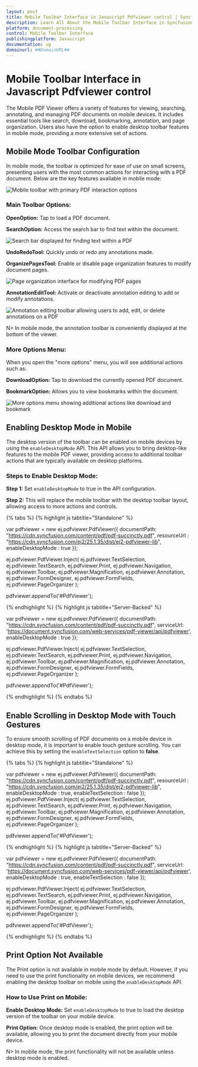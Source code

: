 ```yaml
---
layout: post
title: Mobile Toolbar Interface in Javascript Pdfviewer control | Syncfusion
description: Learn All About the Mobile Toolbar Interface in Syncfusion Javascript Pdfviewer control of Syncfusion Essential JS 2 and more.
platform: document-processing
control: Mobile Toolbar Interface
publishingplatform: Javascript
documentation: ug
domainurl: ##DomainURL##
---
```

# Mobile Toolbar Interface in Javascript Pdfviewer control

The Mobile PDF Viewer offers a variety of features for viewing, searching, annotating, and managing PDF documents on mobile devices. It includes essential tools like search, download, bookmarking, annotation, and page organization. Users also have the option to enable desktop toolbar features in mobile mode, providing a more extensive set of actions.

## Mobile Mode Toolbar Configuration
In mobile mode, the toolbar is optimized for ease of use on small screens, presenting users with the most common actions for interacting with a PDF document. Below are the key features available in mobile mode:

![Mobile toolbar with primary PDF interaction options](../images/mobileToolbar.png)

### Main Toolbar Options:

**OpenOption:** Tap to load a PDF document.

**SearchOption:** Access the search bar to find text within the document.

![Search bar displayed for finding text within a PDF](../images/searchOption.png)

**UndoRedoTool:** Quickly undo or redo any annotations made.

**OrganizePagesTool:** Enable or disable page organization features to modify document pages.

![Page organization interface for modifying PDF pages](../images/organizePages.png)

**AnnotationEditTool:** Activate or deactivate annotation editing to add or modify annotations.

![Annotation editing toolbar allowing users to add, edit, or delete annotations on a PDF](../images/editAnnotation.png)


N> In mobile mode, the annotation toolbar is conveniently displayed at the bottom of the viewer.

### More Options Menu:
When you open the "more options" menu, you will see additional actions such as:

**DownloadOption:** Tap to download the currently opened PDF document.

**BookmarkOption:** Allows you to view bookmarks within the document.

![More options menu showing additional actions like download and bookmark](../images/more-options.png)

## Enabling Desktop Mode in Mobile

The desktop version of the toolbar can be enabled on mobile devices by using the `enableDesktopMode` API. This API allows you to bring desktop-like features to the mobile PDF viewer, providing access to additional toolbar actions that are typically available on desktop platforms.

### Steps to Enable Desktop Mode:

**Step 1:** Set `enableDesktopMode` to true in the API configuration.

**Step 2:** This will replace the mobile toolbar with the desktop toolbar layout, allowing access to more actions and controls.

{% tabs %}
{% highlight js tabtitle="Standalone" %}

var pdfviewer = new ej.pdfviewer.PdfViewer({
    documentPath: "https://cdn.syncfusion.com/content/pdf/pdf-succinctly.pdf",
    resourceUrl : "https://cdn.syncfusion.com/ej2/25.1.35/dist/ej2-pdfviewer-lib",
    enableDesktopMode : true
});

ej.pdfviewer.PdfViewer.Inject(
    ej.pdfviewer.TextSelection, ej.pdfviewer.TextSearch, ej.pdfviewer.Print, ej.pdfviewer.Navigation,
    ej.pdfviewer.Toolbar, ej.pdfviewer.Magnification, ej.pdfviewer.Annotation, ej.pdfviewer.FormDesigner,
    ej.pdfviewer.FormFields, ej.pdfviewer.PageOrganizer
);

pdfviewer.appendTo('#PdfViewer');

{% endhighlight %}
{% highlight js tabtitle="Server-Backed" %}

var pdfviewer = new ej.pdfviewer.PdfViewer({
    documentPath: "https://cdn.syncfusion.com/content/pdf/pdf-succinctly.pdf",
    serviceUrl: 'https://document.syncfusion.com/web-services/pdf-viewer/api/pdfviewer',
    enableDesktopMode : true
});

ej.pdfviewer.PdfViewer.Inject(
    ej.pdfviewer.TextSelection, ej.pdfviewer.TextSearch, ej.pdfviewer.Print, ej.pdfviewer.Navigation,
    ej.pdfviewer.Toolbar, ej.pdfviewer.Magnification, ej.pdfviewer.Annotation, ej.pdfviewer.FormDesigner,
    ej.pdfviewer.FormFields, ej.pdfviewer.PageOrganizer
);

pdfviewer.appendTo('#PdfViewer');

{% endhighlight %}
{% endtabs %}

## Enable Scrolling in Desktop Mode with Touch Gestures

To ensure smooth scrolling of PDF documents on a mobile device in desktop mode, it is important to enable touch gesture scrolling. You can achieve this by setting the `enableTextSelection` option to **false**.

{% tabs %}
{% highlight js tabtitle="Standalone" %}

var pdfviewer = new ej.pdfviewer.PdfViewer({
    documentPath: "https://cdn.syncfusion.com/content/pdf/pdf-succinctly.pdf",
    resourceUrl : "https://cdn.syncfusion.com/ej2/25.1.35/dist/ej2-pdfviewer-lib",
    enableDesktopMode : true,
    enableTextSelection : false
});
ej.pdfviewer.PdfViewer.Inject(
    ej.pdfviewer.TextSelection, ej.pdfviewer.TextSearch, ej.pdfviewer.Print, ej.pdfviewer.Navigation,
    ej.pdfviewer.Toolbar, ej.pdfviewer.Magnification, ej.pdfviewer.Annotation, ej.pdfviewer.FormDesigner,
    ej.pdfviewer.FormFields, ej.pdfviewer.PageOrganizer
);

pdfviewer.appendTo('#PdfViewer');

{% endhighlight %}
{% highlight js tabtitle="Server-Backed" %}

var pdfviewer = new ej.pdfviewer.PdfViewer({
    documentPath: "https://cdn.syncfusion.com/content/pdf/pdf-succinctly.pdf",
    serviceUrl: 'https://document.syncfusion.com/web-services/pdf-viewer/api/pdfviewer',
    enableDesktopMode : true,
    enableTextSelection : false
});

ej.pdfviewer.PdfViewer.Inject(
    ej.pdfviewer.TextSelection, ej.pdfviewer.TextSearch, ej.pdfviewer.Print, ej.pdfviewer.Navigation,
    ej.pdfviewer.Toolbar, ej.pdfviewer.Magnification, ej.pdfviewer.Annotation, ej.pdfviewer.FormDesigner,
    ej.pdfviewer.FormFields, ej.pdfviewer.PageOrganizer
);

pdfviewer.appendTo('#PdfViewer');

{% endhighlight %}
{% endtabs %}

## Print Option Not Available

The Print option is not available in mobile mode by default. However, if you need to use the print functionality on mobile devices, we recommend enabling the desktop toolbar on mobile using the `enableDesktopMode` API.

### How to Use Print on Mobile:

**Enable Desktop Mode:** Set `enableDesktopMode` to true to load the desktop version of the toolbar on your mobile device.

**Print Option:** Once desktop mode is enabled, the print option will be available, allowing you to print the document directly from your mobile device.

N> In mobile mode, the print functionality will not be available unless desktop mode is enabled.